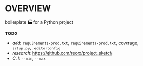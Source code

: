 # OVERVIEW

boilerplate 🏭 for a Python project

__TODO__

* _add_: `requirements-prod.txt`, `requirements-prod.txt`, coverage, `setup.py`, `.editorconfig`
* _research_: https://github.com/reorx/project_sketch
* _CLI_: `--min`, `--max`
